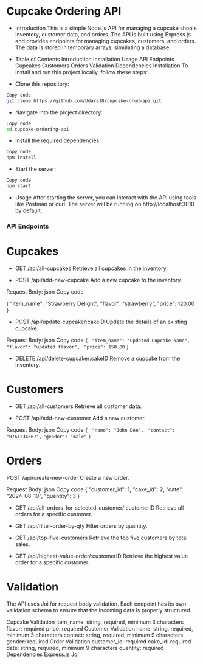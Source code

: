 # Cupcake Ordering API
- Introduction
This is a simple Node.js API for managing a cupcake shop's inventory, customer data, and orders. The API is built using Express.js and provides endpoints for managing cupcakes, customers, and orders. The data is stored in temporary arrays, simulating a database.

- Table of Contents
Introduction
Installation
Usage
API Endpoints
Cupcakes
Customers
Orders
Validation
Dependencies
Installation
To install and run this project locally, follow these steps:

- Clone this repository:
```bash
Copy code
git clone https://github.com/Udara18/cupcake-crud-api.git
```
- Navigate into the project directory:
```bash
Copy code
cd cupcake-ordering-api
```
- Install the required dependencies:
```bash
Copy code
npm install
```
- Start the server:
```bash
Copy code
npm start
```
- Usage
After starting the server, you can interact with the API using tools like Postman or curl. The server will be running on http://localhost:3010 by default.

<h3> API Endpoints</h3>

# Cupcakes

- GET /api/all-cupcakes
Retrieve all cupcakes in the inventory.

- POST /api/add-new-cupcake
Add a new cupcake to the inventory.

Request Body:
json
Copy code

{
  "item_name": "Strawberry Delight",
  "flavor": "strawberry",
  "price": 120.00
}
- POST /api/update-cupcake/:cakeID
Update the details of an existing cupcake.

Request Body:
json
Copy code
```{```
 ``` "item_name": "Updated Cupcake Name",```
 ``` "flavor": "updated flavor",```
 ``` "price": 150.00```
```} ```

- DELETE /api/delete-cupcake/:cakeID
Remove a cupcake from the inventory.

# Customers
- GET /api/all-customers
Retrieve all customer data.

- POST /api/add-new-customer
Add a new customer.

Request Body:
json
Copy code
```{```
 ``` "name": "John Doe",```
 ``` "contact": "0761234567",```
  ```"gender": "male"```
```}```

# Orders

POST /api/create-new-order
Create a new order.

Request Body:
json
Copy code
{
  "customer_id": 1,
  "cake_id": 2,
  "date": "2024-08-10",
  "quentity": 3
}
- GET /api/all-orders-for-selected-customer/:customerID
Retrieve all orders for a specific customer.

- GET /api/filter-order-by-qty
Filter orders by quantity.

- GET /api/top-five-customers
Retrieve the top five customers by total sales.

- GET /api/highest-value-order/:customerID
Retrieve the highest value order for a specific customer.

# Validation
The API uses Joi for request body validation. Each endpoint has its own validation schema to ensure that the incoming data is properly structured.

Cupcake Validation
item_name: string, required, minimum 3 characters
flavor: required
price: required
Customer Validation
name: string, required, minimum 3 characters
contact: string, required, minimum 9 characters
gender: required
Order Validation
customer_id: required
cake_id: required
date: string, required, minimum 9 characters
quentity: required
Dependencies
Express.js
Joi
